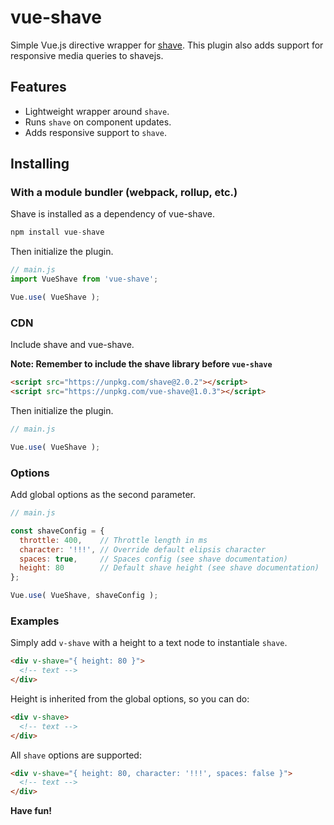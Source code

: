 # vue-shave
Simple Vue.js directive wrapper for [shave](https://github.com/dollarshaveclub/shave). This plugin also adds support for responsive media queries to shavejs. 

## Features

- Lightweight wrapper around `shave`.
- Runs `shave` on component updates.
- Adds responsive support to `shave`. 

## Installing

### With a module bundler (webpack, rollup, etc.)

Shave is installed as a dependency of vue-shave. 

```javascript
npm install vue-shave
```

Then initialize the plugin.

```javascript
// main.js
import VueShave from 'vue-shave';

Vue.use( VueShave );
```

### CDN

Include shave and vue-shave. 

**Note: Remember to include the shave library before `vue-shave`**

```html
<script src="https://unpkg.com/shave@2.0.2"></script>
<script src="https://unpkg.com/vue-shave@1.0.3"></script>
```

Then initialize the plugin.

```javascript
// main.js

Vue.use( VueShave );
```


### Options

Add global options as the second parameter.

```javascript
// main.js

const shaveConfig = {
  throttle: 400,    // Throttle length in ms
  character: '!!!', // Override default elipsis character
  spaces: true,     // Spaces config (see shave documentation)
  height: 80        // Default shave height (see shave documentation)
}; 

Vue.use( VueShave, shaveConfig );
```



### Examples

Simply add `v-shave` with a height to a text node to instantiale `shave`.

```html
<div v-shave="{ height: 80 }">
  <!-- text -->
</div>
```

Height is inherited from the global options, so you can do:

```html
<div v-shave>
  <!-- text -->
</div>
```

All `shave` options are supported:

```html
<div v-shave="{ height: 80, character: '!!!', spaces: false }">
  <!-- text -->
</div>
```

**Have fun!**
